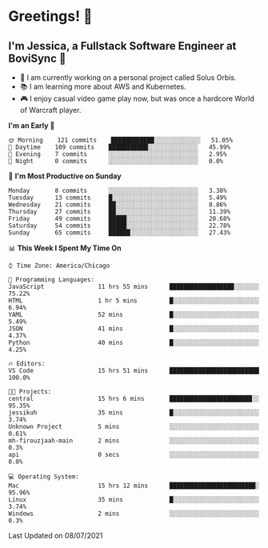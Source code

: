 # Greetings! 🧠

## I'm Jessica, a Fullstack Software Engineer at BoviSync 🐄

- 🌟 I am currently working on a personal project called Solus Orbis.
- 📚 I am learning more about AWS and Kubernetes.
- 🎮 I enjoy casual video game play now, but was once a hardcore World of Warcraft player.

<!--START_SECTION:waka-->
**I'm an Early 🐤** 

```text
🌞 Morning    121 commits    ████████████░░░░░░░░░░░░░   51.05% 
🌆 Daytime    109 commits    ███████████░░░░░░░░░░░░░░   45.99% 
🌃 Evening    7 commits      ░░░░░░░░░░░░░░░░░░░░░░░░░   2.95% 
🌙 Night      0 commits      ░░░░░░░░░░░░░░░░░░░░░░░░░   0.0%

```
📅 **I'm Most Productive on Sunday** 

```text
Monday       8 commits      ░░░░░░░░░░░░░░░░░░░░░░░░░   3.38% 
Tuesday      13 commits     █░░░░░░░░░░░░░░░░░░░░░░░░   5.49% 
Wednesday    21 commits     ██░░░░░░░░░░░░░░░░░░░░░░░   8.86% 
Thursday     27 commits     ██░░░░░░░░░░░░░░░░░░░░░░░   11.39% 
Friday       49 commits     █████░░░░░░░░░░░░░░░░░░░░   20.68% 
Saturday     54 commits     █████░░░░░░░░░░░░░░░░░░░░   22.78% 
Sunday       65 commits     ██████░░░░░░░░░░░░░░░░░░░   27.43%

```


📊 **This Week I Spent My Time On** 

```text
⌚︎ Time Zone: America/Chicago

💬 Programming Languages: 
JavaScript               11 hrs 55 mins      ██████████████████░░░░░░░   75.22% 
HTML                     1 hr 5 mins         █░░░░░░░░░░░░░░░░░░░░░░░░   6.94% 
YAML                     52 mins             █░░░░░░░░░░░░░░░░░░░░░░░░   5.49% 
JSON                     41 mins             █░░░░░░░░░░░░░░░░░░░░░░░░   4.37% 
Python                   40 mins             █░░░░░░░░░░░░░░░░░░░░░░░░   4.25%

🔥 Editors: 
VS Code                  15 hrs 51 mins      █████████████████████████   100.0%

🐱‍💻 Projects: 
central                  15 hrs 6 mins       ███████████████████████░░   95.35% 
jessikuh                 35 mins             █░░░░░░░░░░░░░░░░░░░░░░░░   3.74% 
Unknown Project          5 mins              ░░░░░░░░░░░░░░░░░░░░░░░░░   0.61% 
mh-firouzjaah-main       2 mins              ░░░░░░░░░░░░░░░░░░░░░░░░░   0.3% 
api                      0 secs              ░░░░░░░░░░░░░░░░░░░░░░░░░   0.0%

💻 Operating System: 
Mac                      15 hrs 12 mins      ████████████████████████░   95.96% 
Linux                    35 mins             █░░░░░░░░░░░░░░░░░░░░░░░░   3.74% 
Windows                  2 mins              ░░░░░░░░░░░░░░░░░░░░░░░░░   0.3%

```


 Last Updated on 08/07/2021
<!--END_SECTION:waka-->

<!--
**jessikuh/jessikuh** is a ✨ _special_ ✨ repository because its `README.md` (this file) appears on your GitHub profile.

Here are some ideas to get you started:

- 🔭 I’m currently working on ...
- 🌱 I’m currently learning ...
- 👯 I’m looking to collaborate on ...
- 🤔 I’m looking for help with ...
- 💬 Ask me about ...
- 📫 How to reach me: ...
- 😄 Pronouns: ...
- ⚡ Fun fact: ...
-->
